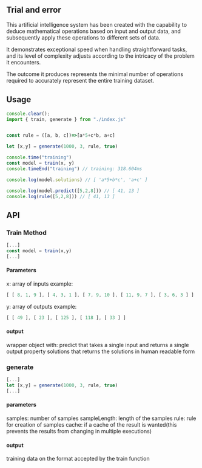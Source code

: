## Trial and error

This artificial intelligence system has been created with the capability to deduce mathematical operations based on input and output data, and subsequently apply these operations to different sets of data.

It demonstrates exceptional speed when handling straightforward tasks, and its level of complexity adjusts according to the intricacy of the problem it encounters.

The outcome it produces represents the minimal number of operations required to accurately represent the entire training dataset.

## Usage

```js
console.clear();
import { train, generate } from "./index.js"


const rule = ([a, b, c])=>[a*5+c*b, a+c]

let [x,y] = generate(1000, 3, rule, true)

console.time("training")
const model = train(x, y)
console.timeEnd("training") // training: 318.604ms

console.log(model.solutions) // [ 'a*5+b*c', 'a+c' ]

console.log(model.predict([5,2,8])) // [ 41, 13 ]
console.log(rule([5,2,8])) // [ 41, 13 ]

```


## API

### Train Method  
```js
[...]
const model = train(x,y)
[...]
```

#### Parameters

x: array of inputs
example:
```js 
[ [ 8, 1, 9 ], [ 4, 3, 1 ], [ 7, 9, 10 ], [ 11, 9, 7 ], [ 3, 6, 3 ] ]
```
y: array of outputs
example:
```js 
[ [ 49 ], [ 23 ], [ 125 ], [ 118 ], [ 33 ] ]
```

#### output

wrapper object with:
     predict that takes a single input and returns a single output
     property solutions that returns the solutions in human readable form

### generate


```js
[...]
let [x,y] = generate(1000, 3, rule, true)
[...]
```

#### parameters
samples: number of samples
sampleLength: length of the samples
rule: rule for creation of samples
cache: if a cache of the result is wanted(this prevents the results from changing in multiple executions)
#### output
training data on the format accepted by the train function

